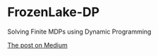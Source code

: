 # FrozenLake-DP
Solving Finite MDPs using Dynamic Programming

[The post on Medium](https://medium.com/swlh/frozen-lake-as-a-markov-decision-process-1692815ecfd1?source=friends_link&sk=aef5e5c793073a167ed2ff9f12b3b01c)
